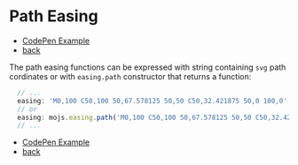 # Path Easing

- [CodePen Example](https://codepen.io/sol0mka/pen/KMWgQp?editors=0010)
- [back](/api)

The path easing functions can be expressed with string containing `svg` path cordinates or with `easing.path` constructor that returns a function:

```javascript
  // ...
  easing: 'M0,100 C50,100 50,67.578125 50,50 C50,32.421875 50,0 100,0',
  // or
  easing: mojs.easing.path('M0,100 C50,100 50,67.578125 50,50 C50,32.421875 50,0 100,0')
  // ...
```

- [CodePen Example](https://codepen.io/sol0mka/pen/KMWgQp?editors=0010)
- [back](/api)
